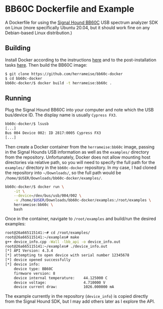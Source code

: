 # BB60C Dockerfile and Example

A Dockerfile for using the [Signal Hound BB60C](https://signalhound.com/products/bb60c/) USB spectrum analyzer SDK on Linux (more specifically Ubuntu 20.04, but it should work fine on any Debian-based Linux distribution.)

## Building

Install Docker according to the instructions [here](https://docs.docker.com/engine/install/ubuntu/) and to the post-installation tasks [here](https://docs.docker.com/engine/install/linux-postinstall/). Then build the BB60C image:

```bash
$ git clone https://github.com/herrameise/bb60c-docker
$ cd bb60c-docker
bb60c-docker/$ docker build -t herrameise:bb60c .
```

## Running

Plug the Signal Hound BB60C into your computer and note which the USB bus/device ID. The display name is usually `Cypress FX3`.

```bash
bb60c-docker/$ lsusb
[...]
Bus 004 Device 002: ID 2817:0005 Cypress FX3
[...]
```

Then create a Docker container from the `herrameise:bb60c` image, passing in the Signal Hounds USB information as well as the `examples/` directory from the repository. Unfortunately, Docker does not allow mounting host directories via relative path, so you will need to specify the full path for the `examples/` directory in the `bb60c-docker` repository. In my case, I had cloned the repository into `~/Downloads/`, so the full path would be `/home/$USER/Downloads/bb60c-docker/examples/`.

```bash
bb60c-docker/$ docker run \
    -it \
    --device=/dev/bus/usb/004/002 \
    -v /home/$USER/Downloads/bb60c-docker/examples:/root/examples \
    herrameise:bb60c \
    bash
````

Once in the container, navigate to `/root/examples` and build/run the desired examples:

```bash
root@26a665115141:~# cd /root/examples/
root@26a665115141:~/examples# make
g++ device_info.cpp -Wall -lbb_api -o device_info.out
root@26a665115141:~/examples# ./device_info.out 
[*] API Version: 4.3.4
[*] attempting to open device with serial number 12345678
[*] device opened successfully
[*] device info:
    device type: BB60C
    firmware version: 8
    device internal temperature:    44.125000 C
    device voltage:                 4.710000 V
    device current draw:            1026.000000 mA
```

The example currently in the repository (`device_info`) is copied directly from the Signal Hound SDK, but I may add others later as I explore the API.
